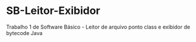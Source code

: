 # SB-Leitor-Exibidor
Trabalho 1 de Software Básico - Leitor de arquivo ponto class e exibidor de bytecode Java
